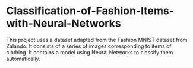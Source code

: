 # Classification-of-Fashion-Items-with-Neural-Networks
This project uses a dataset adapted from the Fashion MNIST dataset from Zalando.  It consists of a series of images corresponding to items of clothing.  It contains a model using Neural Networks to classify them automatically.
